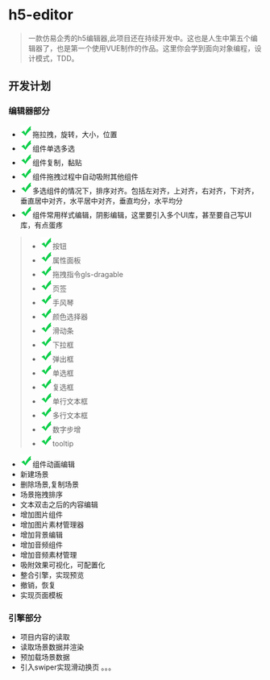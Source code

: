 # h5-editor

> 一款仿易企秀的h5编辑器,此项目还在持续开发中。这也是人生中第五个编辑器了，也是第一个使用VUE制作的作品。这里你会学到面向对象编程，设计模式，TDD。

## 开发计划
### 编辑器部分
* <img src="readme/right24x24.png"/>拖拉拽，旋转，大小，位置
* <img src="readme/right24x24.png"/>组件单选多选
* <img src="readme/right24x24.png"/>组件复制，黏贴
* <img src="readme/right24x24.png"/>组件拖拽过程中自动吸附其他组件
* <img src="readme/right24x24.png"/>多选组件的情况下，排序对齐。包括左对齐，上对齐，右对齐，下对齐，垂直居中对齐，水平居中对齐，垂直均分，水平均分
* <img src="readme/right24x24.png"/>组件常用样式编辑，阴影编辑，这里要引入多个UI库，甚至要自己写UI库，有点蛋疼
>* <img src="readme/right24x24.png"/>按钮
>* <img src="readme/right24x24.png"/>属性面板
>* <img src="readme/right24x24.png"/>拖拽指令gls-dragable
>* <img src="readme/right24x24.png"/>页签
>* <img src="readme/right24x24.png"/>手风琴
>* <img src="readme/right24x24.png"/>颜色选择器
>* <img src="readme/right24x24.png"/>滑动条
>* <img src="readme/right24x24.png"/>下拉框
>* <img src="readme/right24x24.png"/>弹出框
>* <img src="readme/right24x24.png"/>单选框
>* <img src="readme/right24x24.png"/>复选框
>* <img src="readme/right24x24.png"/>单行文本框
>* <img src="readme/right24x24.png"/>多行文本框
>* <img src="readme/right24x24.png"/>数字步增
>* <img src="readme/right24x24.png"/>tooltip
* <img src="readme/right24x24.png"/>组件动画编辑
* 新建场景
* 删除场景,复制场景
* 场景拖拽排序
* 文本双击之后的内容编辑
* 增加图片组件
* 增加图片素材管理器
* 增加背景编辑
* 增加音频组件
* 增加音频素材管理
* 吸附效果可视化，可配置化
* 整合引擎，实现预览
* 撤销，恢复
* 实现页面模板
### 引擎部分
* 项目内容的读取
* 读取场景数据并渲染
* 预加载场景数据
* 引入swiper实现滑动换页
。。。
